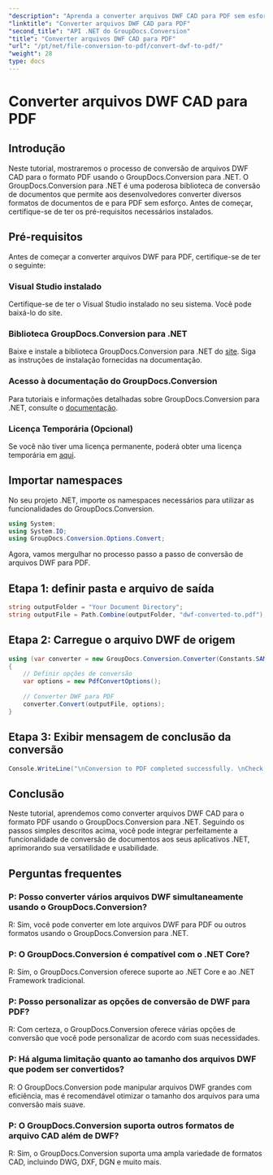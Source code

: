 ```yaml
---
"description": "Aprenda a converter arquivos DWF CAD para PDF sem esforço usando o GroupDocs.Conversion para .NET. Siga nosso passo a passo para integração com seus aplicativos .NET."
"linktitle": "Converter arquivos DWF CAD para PDF"
"second_title": "API .NET do GroupDocs.Conversion"
"title": "Converter arquivos DWF CAD para PDF"
"url": "/pt/net/file-conversion-to-pdf/convert-dwf-to-pdf/"
"weight": 28
type: docs
---
```

# Converter arquivos DWF CAD para PDF

## Introdução
Neste tutorial, mostraremos o processo de conversão de arquivos DWF CAD para o formato PDF usando o GroupDocs.Conversion para .NET. O GroupDocs.Conversion para .NET é uma poderosa biblioteca de conversão de documentos que permite aos desenvolvedores converter diversos formatos de documentos de e para PDF sem esforço. Antes de começar, certifique-se de ter os pré-requisitos necessários instalados.
## Pré-requisitos
Antes de começar a converter arquivos DWF para PDF, certifique-se de ter o seguinte:
### Visual Studio instalado
Certifique-se de ter o Visual Studio instalado no seu sistema. Você pode baixá-lo do site.
### Biblioteca GroupDocs.Conversion para .NET
Baixe e instale a biblioteca GroupDocs.Conversion para .NET do [site](https://releases.groupdocs.com/conversion/net/). Siga as instruções de instalação fornecidas na documentação.
### Acesso à documentação do GroupDocs.Conversion
Para tutoriais e informações detalhadas sobre GroupDocs.Conversion para .NET, consulte o [documentação](https://tutorials.groupdocs.com/conversion/net/).
### Licença Temporária (Opcional)
Se você não tiver uma licença permanente, poderá obter uma licença temporária em [aqui](https://purchase.groupdocs.com/temporary-license/).

## Importar namespaces
No seu projeto .NET, importe os namespaces necessários para utilizar as funcionalidades do GroupDocs.Conversion.

```csharp
using System;
using System.IO;
using GroupDocs.Conversion.Options.Convert;
```

Agora, vamos mergulhar no processo passo a passo de conversão de arquivos DWF para PDF.
## Etapa 1: definir pasta e arquivo de saída
```csharp
string outputFolder = "Your Document Directory";
string outputFile = Path.Combine(outputFolder, "dwf-converted-to.pdf");
```
## Etapa 2: Carregue o arquivo DWF de origem
```csharp
using (var converter = new GroupDocs.Conversion.Converter(Constants.SAMPLE_DWF))
{
    // Definir opções de conversão
    var options = new PdfConvertOptions();
    
    // Converter DWF para PDF
    converter.Convert(outputFile, options);
}
```
## Etapa 3: Exibir mensagem de conclusão da conversão
```csharp
Console.WriteLine("\nConversion to PDF completed successfully. \nCheck output in {0}", outputFolder);
```

## Conclusão
Neste tutorial, aprendemos como converter arquivos DWF CAD para o formato PDF usando o GroupDocs.Conversion para .NET. Seguindo os passos simples descritos acima, você pode integrar perfeitamente a funcionalidade de conversão de documentos aos seus aplicativos .NET, aprimorando sua versatilidade e usabilidade.
## Perguntas frequentes
### P: Posso converter vários arquivos DWF simultaneamente usando o GroupDocs.Conversion?
R: Sim, você pode converter em lote arquivos DWF para PDF ou outros formatos usando o GroupDocs.Conversion para .NET.
### P: O GroupDocs.Conversion é compatível com o .NET Core?
R: Sim, o GroupDocs.Conversion oferece suporte ao .NET Core e ao .NET Framework tradicional.
### P: Posso personalizar as opções de conversão de DWF para PDF?
R: Com certeza, o GroupDocs.Conversion oferece várias opções de conversão que você pode personalizar de acordo com suas necessidades.
### P: Há alguma limitação quanto ao tamanho dos arquivos DWF que podem ser convertidos?
R: O GroupDocs.Conversion pode manipular arquivos DWF grandes com eficiência, mas é recomendável otimizar o tamanho dos arquivos para uma conversão mais suave.
### P: O GroupDocs.Conversion suporta outros formatos de arquivo CAD além de DWF?
R: Sim, o GroupDocs.Conversion suporta uma ampla variedade de formatos CAD, incluindo DWG, DXF, DGN e muito mais.